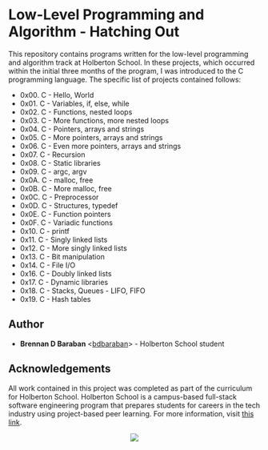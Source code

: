 # Low-Level Programming and Algorithm - Hatching Out

This repository contains programs written for the low-level programming and algorithm track at Holberton School. In these projects, which occurred within the initial three months of the program, I was introduced to the C programming language. The specific list of projects contained follows:

 * 0x00. C - Hello, World
 * 0x01. C - Variables, if, else, while
 * 0x02. C - Functions, nested loops
 * 0x03. C - More functions, more nested loops
 * 0x04. C - Pointers, arrays and strings
 * 0x05. C - More pointers, arrays and strings
 * 0x06. C - Even more pointers, arrays and strings
 * 0x07. C - Recursion
 * 0x08. C - Static libraries
 * 0x09. C - argc, argv
 * 0x0A. C - malloc, free
 * 0x0B. C - More malloc, free
 * 0x0C. C - Preprocessor
 * 0x0D. C - Structures, typedef
 * 0x0E. C - Function pointers
 * 0x0F. C - Variadic functions
 * 0x10. C - printf
 * 0x11. C - Singly linked lists
 * 0x12. C - More singly linked lists
 * 0x13. C - Bit manipulation
 * 0x14. C - File I/O
 * 0x16. C - Doubly linked lists
 * 0x17. C - Dynamic libraries
 * 0x18. C - Stacks, Queues - LIFO, FIFO
 * 0x19. C - Hash tables

## Author
 * __Brennan D Baraban__ <[bdbaraban](https://github.com/bdbaraban)> - Holberton School student

## Acknowledgements
All work contained in this project was completed as part of the curriculum for Holberton School. Holberton School is a campus-based full-stack software engineering program that prepares students for careers in the tech industry using project-based peer learning. For more information, visit [this link](https://www.holbertonschool.com/).  

<p align="center">   
  <img src="http://www.holbertonschool.com/holberton-logo.png">
</p>
